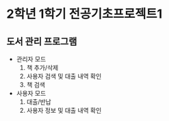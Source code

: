 2학년 1학기 전공기초프로젝트1
=============
도서 관리 프로그램
-------------
- 관리자 모드
  1. 책 추가/삭제
  1. 사용자 검색 및 대출 내역 확인
  1. 책 검색
- 사용자 모드
  1. 대출/반납
  1. 사용자 정보 및 대출 내역 확인
  

